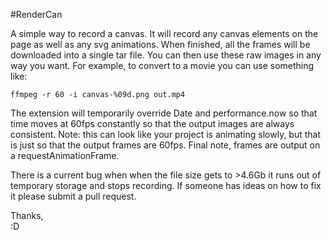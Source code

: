 #RenderCan

A simple way to record a canvas. It will record any canvas elements on the page as well as any svg animations. When finished, all the frames will be downloaded into a single tar file. You can then use these raw images in any way you want. For example, to convert to a movie you can use something like: 

```ffmpeg -r 60 -i canvas-%09d.png out.mp4```

The extension will temporarily override Date and performance.now so that time moves at 60fps constantly so that the output images are always consistent. Note: this can look like your project is animating slowly, but that is just so that the output frames are 60fps. Final note, frames are output on a requestAnimationFrame.

There is a current bug when when the file size gets to >4.6Gb it runs out of temporary storage and stops recording. If someone has ideas on how to fix it please submit a pull request.

Thanks,<br>
:D
